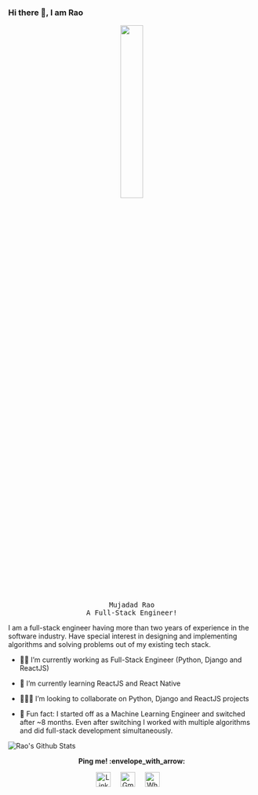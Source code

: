 ### Hi there 👋, I am Rao

<p align="center">
  <img src="https://media.giphy.com/media/3oEduZZKNgVOzaInUQ/giphy.gif" width="30%" height="30%">
  <br/>
  <samp>
    Mujadad Rao
  </samp>
  <br/>
  <samp>
    A Full-Stack Engineer!
  </samp>
</p>

I am a full-stack engineer having more than two years of experience in the software industry. Have special interest in designing and implementing algorithms and solving problems out of my existing tech stack. 

- :technologist: I’m currently working as Full-Stack Engineer (Python, Django and ReactJS)
- :lotus_position: I’m currently learning ReactJS and React Native
- :people_holding_hands: I’m looking to collaborate on Python, Django and ReactJS projects

- :eyes: Fun fact: I started off as a Machine Learning Engineer and switched after ~8 months. Even after switching I worked with multiple algorithms and did full-stack development simultaneously.

![Rao's Github Stats](https://github-readme-stats.vercel.app/api?username=mujadadrao&show_icons=true)

<p align="center"> 
  <strong> Ping me! :envelope_with_arrow: </strong>
</p>

<p align="center">
<a href="https://www.linkedin.com/in/raomujadad/"><img src="https://img.icons8.com/color/48/000000/linkedin.png" width="30px" alt="LinkedIn"></a> &nbsp; &nbsp;
<a href="mailto:mujadadrao@gmail.com"><img src="https://img.icons8.com/fluent/48/000000/gmail.png" width="30px" alt="Gmail"></a> &nbsp; &nbsp;
<a href="https://api.whatsapp.com/send?phone=+923201498318"><img src="https://img.icons8.com/color/48/000000/whatsapp.png" width="30px" alt="Whatsapp"></a> &nbsp; &nbsp;
</p>
